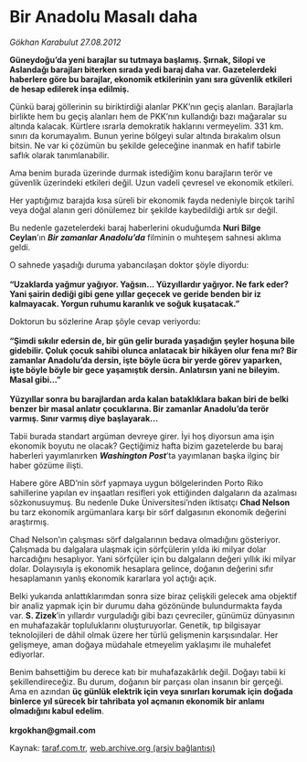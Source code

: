 # Bir Anadolu Masalı daha

*Gökhan Karabulut 27.08.2012*

<div class="yazi"><p><b>Güneydoğu’da yeni barajlar su tutmaya başlamış. Şırnak, Silopi ve Aslandağı barajları biterken sırada yedi baraj daha var. Gazetelerdeki haberlere göre bu barajlar, ekonomik etkilerinin yanı sıra güvenlik etkileri de hesap edilerek inşa edilmiş. </b></p>
<p>Çünkü baraj göllerinin su biriktirdiği alanlar PKK’nın geçiş alanları. Barajlarla birlikte hem bu geçiş alanları hem de PKK’nın kullandığı bazı mağaralar su altında kalacak. Kürtlere ısrarla demokratik haklarını vermeyelim. 331 km. sınırı da korumayalım. Bunun yerine bölgeyi sular altında bırakalım olsun bitsin. Ne var ki çözümün bu şekilde geleceğine inanmak en hafif tabirle saflık olarak tanımlanabilir. </p>
<p>Ama benim burada üzerinde durmak istediğim konu barajların terör ve güvenlik üzerindeki etkileri değil. Uzun vadeli çevresel ve ekonomik etkileri. </p>
<p>Her yaptığımız barajda kısa süreli bir ekonomik fayda nedeniyle birçok tarihî veya doğal alanın geri dönülemez bir şekilde kaybedildiği artık sır değil.</p>
<p>Bu nedenle gazetelerdeki baraj haberlerini okuduğumda <b>Nuri Bilge Ceylan</b>’ın <b><i>Bir zamanlar Anadolu’da</i></b> filminin o muhteşem sahnesi aklıma geldi.</p>
<p>O sahnede yaşadığı duruma yabancılaşan doktor şöyle diyordu:<br/><br/><b>“Uzaklarda yağmur yağıyor. Yağsın... Yüzyıllardır yağıyor. Ne fark eder? Yani şairin dediği gibi gene yıllar geçecek ve geride benden bir iz kalmayacak. Yorgun ruhumu karanlık ve soğuk kuşatacak.”</b></p>
<p>Doktorun bu sözlerine Arap şöyle cevap veriyordu:<br/><br/><b>“Şimdi sıkılır edersin de, bir gün gelir burada yaşadığın şeyler hoşuna bile gidebilir. Çoluk çocuk sahibi olunca anlatacak bir hikâyen olur fena mı? Bir zamanlar Anadolu’da dersin, işte böyle ücra bir yerde görev yaparken, işte böyle böyle bir gece yaşamıştık dersin. Anlatırsın yani ne bileyim. Masal gibi...”<br/><br/></b><b>Yüzyıllar sonra bu barajlardan arda kalan bataklıklara bakan biri de belki benzer bir masal anlatır çocuklarına. Bir zamanlar Anadolu’da terör varmış. Sınır varmış diye başlayarak...</b></p>
<p>Tabii burada standart argüman devreye girer. İyi hoş diyorsun ama işin ekonomik boyutu ne olacak? Geçtiğimiz hafta bizim gazetelerde bu baraj haberleri yayımlanırken <b><i>Washington Post</i></b>’ta yayımlanan başka ilginç bir haber gözüme ilişti. </p>
<p>Habere göre ABD’nin sörf yapmaya uygun bölgelerinden Porto Riko sahillerine yapılan ev inşaatları resifleri yok ettiğinden dalgaların da azalması sözkonusuymuş. Bu nedenle Duke Üniversitesi’nden iktisatçı <b>Chad Nelson</b> bu tarz ekonomik argümanlara karşı bir sörf dalgasının ekonomik değerini araştırmış.</p>
<p>Chad Nelson’ın çalışması sörf dalgalarının bedava olmadığını gösteriyor. Çalışmada bu dalgalara ulaşmak için sörfçülerin yılda iki milyar dolar harcadığını hesaplıyor. Yani sörfçüler için bu dalgaların değeri yıllık iki milyar dolar. Dolayısıyla iş ekonomik hesaplara gelince, doğanın değerini sıfır hesaplamanın yanlış ekonomik kararlara yol açtığı açık.</p>
<p>Belki yukarıda anlattıklarımdan sonra size biraz çelişkili gelecek ama objektif bir analiz yapmak için bir durumu daha gözönünde bulundurmakta fayda var. <b>S. Zizek</b>’in yıllardır vurguladığı gibi bazı çevreciler, günümüz dünyasının en muhafazakâr topluluklarını oluşturuyorlar. Genetik, tıp bilgisayar teknolojileri de dâhil olmak üzere her türlü gelişmenin karşısındalar. Her gelişmeye, aman doğaya müdahale etmeyelim yaklaşımı ile muhalefet ediyorlar. </p>
<p>Benim bahsettiğim bu derece katı bir muhafazakârlık değil. Doğayı tabii ki şekillendireceğiz. Bu durum, doğanın bir parçası olan insanın bir gerçeği. Ama en azından <b>üç günlük elektrik için veya sınırları korumak için doğada binlerce yıl sürecek bir tahribata yol açmanın ekonomik bir anlamı olmadığını kabul edelim</b>.<br/><br/><b>krgokhan@gmail.com</b></p>
</div>

Kaynak: [taraf.com.tr](http://www.taraf.com.tr:80/gokhan-karabulut/makale-bir-anadolu-masali-daha.htm), [web.archive.org (arşiv bağlantısı)](http://web.archive.org/web/20140110151911/http://www.taraf.com.tr:80/gokhan-karabulut/makale-bir-anadolu-masali-daha.htm)
